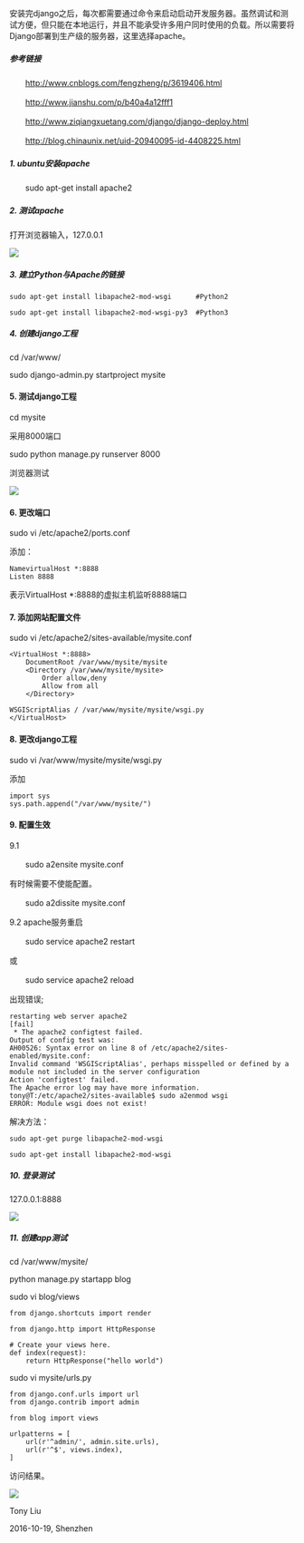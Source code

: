 安装完django之后，每次都需要通过命令来启动启动开发服务器。虽然调试和测试方便，但只能在本地运行，并且不能承受许多用户同时使用的负载。所以需要将Django部署到生产级的服务器，这里选择apache。

##### 参考链接

　　http://www.cnblogs.com/fengzheng/p/3619406.html

　　http://www.jianshu.com/p/b40a4a12fff1

　　http://www.ziqiangxuetang.com/django/django-deploy.html

　　http://blog.chinaunix.net/uid-20940095-id-4408225.html

##### 1. ubuntu安装apache

　　sudo apt-get install apache2

##### 2. 测试apache

打开浏览器输入，127.0.0.1

![](http://images2015.cnblogs.com/blog/745188/201610/745188-20161019221706513-524853765.png)

##### 3. 建立Python与Apache的链接

```
sudo apt-get install libapache2-mod-wsgi      #Python2

sudo apt-get install libapache2-mod-wsgi-py3  #Python3
```

##### 4. 创建django工程

cd /var/www/

sudo django-admin.py startproject mysite

#### 5. 测试django工程

cd mysite

采用8000端口

sudo python manage.py runserver 8000

浏览器测试

![](http://images2015.cnblogs.com/blog/745188/201610/745188-20161019222436732-1491191447.png)


#### 6. 更改端口

sudo vi /etc/apache2/ports.conf

添加：

```
NamevirtualHost *:8888
Listen 8888
```

表示VirtualHost *:8888的虚拟主机监听8888端口

#### 7. 添加网站配置文件

sudo vi /etc/apache2/sites-available/mysite.conf

```
<VirtualHost *:8888>      
    DocumentRoot /var/www/mysite/mysite      
    <Directory /var/www/mysite/mysite>          
        Order allow,deny          
        Allow from all      
    </Directory>      
  
WSGIScriptAlias / /var/www/mysite/mysite/wsgi.py
</VirtualHost>  
```

#### 8. 更改django工程

sudo vi /var/www/mysite/mysite/wsgi.py

添加

```
import sys
sys.path.append("/var/www/mysite/")
```

#### 9. 配置生效

9.1 

　　sudo a2ensite mysite.conf

有时候需要不使能配置。

　　sudo a2dissite mysite.conf

9.2 apache服务重启

　　sudo service apache2 restart

或

　　sudo service apache2 reload

出现错误;
```
restarting web server apache2                                         [fail] 
 * The apache2 configtest failed.
Output of config test was:
AH00526: Syntax error on line 8 of /etc/apache2/sites-enabled/mysite.conf:
Invalid command 'WSGIScriptAlias', perhaps misspelled or defined by a module not included in the server configuration
Action 'configtest' failed.
The Apache error log may have more information.
tony@T:/etc/apache2/sites-available$ sudo a2enmod wsgi
ERROR: Module wsgi does not exist!
```

解决方法：

```
sudo apt-get purge libapache2-mod-wsgi

sudo apt-get install libapache2-mod-wsgi
```

##### 10. 登录测试

127.0.0.1:8888

![](http://images2015.cnblogs.com/blog/745188/201610/745188-20161019221815904-1370682358.png)

##### 11. 创建app测试

cd /var/www/mysite/

python manage.py startapp blog

sudo vi blog/views

```
from django.shortcuts import render

from django.http import HttpResponse

# Create your views here.
def index(request):
    return HttpResponse("hello world")
```
sudo vi mysite/urls.py

```
from django.conf.urls import url
from django.contrib import admin 

from blog import views

urlpatterns = [
    url(r'^admin/', admin.site.urls),
    url(r'^$', views.index),
]
```
访问结果。

![](http://images2015.cnblogs.com/blog/745188/201610/745188-20161019221851045-1617274267.png)



Tony Liu

2016-10-19, Shenzhen
